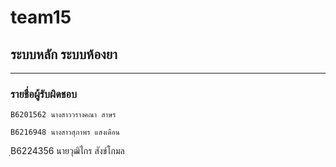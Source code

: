 # team15

## ระบบหลัก ระบบห้องยา

<hr/>

### รายชื่อผู้รับผิดชอบ
```
B6201562 นางสาววรางคณา สาษร
```
```
B6216948 นางสาวสุภาพร แสงเดือน

```
ฺB6224356 นายวุฒิไกร สังข์โกมล
```